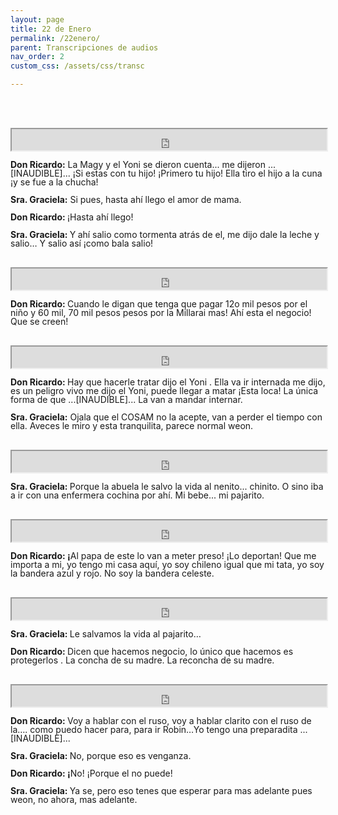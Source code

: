 ```yaml
---
layout: page
title: 22 de Enero
permalink: /22enero/
parent: Transcripciones de audios
nav_order: 2
custom_css: /assets/css/transc

---
```



<br><br>

<div class="Div_a">
<iframe src="https://archive.org/embed/ella-tiro-el-hijo-a-la-cuna-y-se-fue-a-la-chucha" width="100%" height="34" frameborder="2" webkitallowfullscreen="true" mozallowfullscreen="true" allowfullscreen></iframe>
<p style='line-height: 100%;text-align: left;'><strong>Don Ricardo:</strong> La Magy y el Yoni se dieron cuenta... me dijeron ...[INAUDIBLE]... &iexcl;Si estas con tu hijo! &iexcl;Primero tu hijo! Ella tiro el hijo a la cuna &iexcl;y se fue a la chucha!</p>
<p style='line-height: 100%;text-align: left;'></p>
<p style='line-height: 100%;text-align: left;'><strong>Sra. Graciela:</strong> Si pues, hasta ah&iacute; llego el amor de mama.</p>
<p style='line-height: 100%;text-align: left;'></p>
<p style='line-height: 100%;text-align: left;'><strong>Don Ricardo:&nbsp;</strong><span style="font-weight: normal;">&iexcl;H</span>asta ah&iacute; llego!</p>
<p style='line-height: 100%;text-align: left;'></p>
<p style='line-height: 100%;text-align: left;'><strong>Sra. Graciela:&nbsp;</strong><span style="font-weight: normal;">Y</span><strong>&nbsp;</strong>ah&iacute; salio como tormenta atr&aacute;s de el, me dijo dale la leche y salio&hellip; Y salio as&iacute; &iexcl;como bala salio!</p>
</div>
<br>

<div class="Div_a">
<iframe src="https://archive.org/embed/cuando-le-digan-que-tiene-que-pagar" width="100%" height="34" frameborder="2" webkitallowfullscreen="true" mozallowfullscreen="true" allowfullscreen></iframe>
<p style='line-height: 100%;text-align: left;'><strong>Don Ricardo:&nbsp;</strong><span style="font-weight: normal;">C</span>uando le digan que tenga que pagar 12o mil pesos por el ni&ntilde;o y 60 mil, 70 mil pesos pesos por la Millarai mas! Ah&iacute; esta el negocio! Que se creen!</p>
</div>
<br>

<div class="Div_a">
<iframe src="https://archive.org/embed/ella-va-ir-internada-me-dijo-el-yoni" width="100%" height="34" frameborder="2" webkitallowfullscreen="true" mozallowfullscreen="true" allowfullscreen></iframe>
<p style='line-height: 100%;text-align: left;'><strong>Don Ricardo:&nbsp;</strong>Hay que hacerle tratar dijo el Yoni . Ella va ir internada me dijo, es un peligro vivo me dijo el Yoni, puede llegar a matar &iexcl;Esta loca! La &uacute;nica forma de que ...[INAUDIBLE]... La van a mandar internar.</p>
<p style='line-height: 100%;text-align: left;'></p>
<p style='line-height: 100%;text-align: left;'><strong>Sra. Graciela:</strong> Ojala que el COSAM no la acepte, van a perder el tiempo con ella. Aveces le miro y esta tranquilita, parece normal weon.</p>
</div>
<br>


<div class="Div_a">
<iframe src="https://archive.org/embed/la-abuela-te-salvo-la-vida" width="100%" height="34" frameborder="2" webkitallowfullscreen="true" mozallowfullscreen="true" allowfullscreen></iframe>
<p style='line-height: 100%;text-align: left;'><strong>Sra. Graciela:&nbsp;</strong><span style="font-weight: normal;">P</span>orque la abuela le salvo la vida al nenito... chinito. O sino iba a ir con una enfermera cochina por ah&iacute;. Mi bebe... mi pajarito.</p>
</div>
<br>

<div class="Div_a">
<iframe src="https://archive.org/embed/lo-van-a-meter-preso-lo-deportan" width="100%" height="34" frameborder="2" webkitallowfullscreen="true" mozallowfullscreen="true" allowfullscreen></iframe>
<p style='line-height: 100%;text-align: left;'><strong>Don Ricardo: &iexcl;</strong><span style="font-weight: normal;">A</span>l papa de este lo van a meter preso! &iexcl;Lo deportan! Que me importa a mi, yo tengo mi casa aqu&iacute;, yo soy chileno igual que mi tata, yo soy la bandera azul y rojo. No soy la bandera celeste.</p>
</div>
<br>

<div class="Div_a">
<iframe src="https://archive.org/embed/te-salvamos-la-vida-pajarito" width="100%" height="34" frameborder="2" webkitallowfullscreen="true" mozallowfullscreen="true" allowfullscreen></iframe>
<p style='line-height: 100%;text-align: left;'><strong>Sra. Graciela:&nbsp;</strong><span style="font-weight: normal;">L</span>e salvamos la vida al pajarito&hellip;</p>
<p style='line-height: 100%;text-align: left;'></p>
<p style='line-height: 100%;text-align: left;'><strong>Don Ricardo:&nbsp;</strong><span style="font-weight: normal;">D</span>icen que hacemos negocio, lo &uacute;nico que hacemos es protegerlos . La concha de su madre. La reconcha de su madre.</p>
</div>
<br>

<div class="Div_a">
<iframe src="https://archive.org/embed/voy-a-hablar-con-el-ruso...-tengo-una-preparadita" width="100%" height="34" frameborder="2" webkitallowfullscreen="true" mozallowfullscreen="true" allowfullscreen></iframe>
<p style='line-height: 100%;text-align: left;'><strong>Don Ricardo:&nbsp;</strong><span style="font-weight: normal;">V</span>oy a hablar con el ruso, voy a hablar clarito con el ruso de la&hellip;. como puedo hacer para, para ir Robin&hellip;Yo tengo una preparadita ...[INAUDIBLE]...</p>
<p style='line-height: 100%;text-align: left;'></p>
<p style='line-height: 100%;text-align: left;'><strong>Sra. Graciela:&nbsp;</strong><span style="font-weight: normal;">N</span>o, porque eso es venganza.</p>
<p style='line-height: 100%;text-align: left;'></p>
<p style='line-height: 100%;text-align: left;'><strong>Don Ricardo: &iexcl;</strong><span style="font-weight: normal;">N</span>o! &iexcl;Porque el no puede!</p>
<p style='line-height: 100%;text-align: left;'></p>
<p style='line-height: 100%;text-align: left;'><strong>Sra. Graciela:&nbsp;</strong><span style="font-weight: normal;">Y</span>a se, pero eso tenes que esperar para mas adelante pues weon, no ahora, mas adelante.</p>
</div>
<br>


